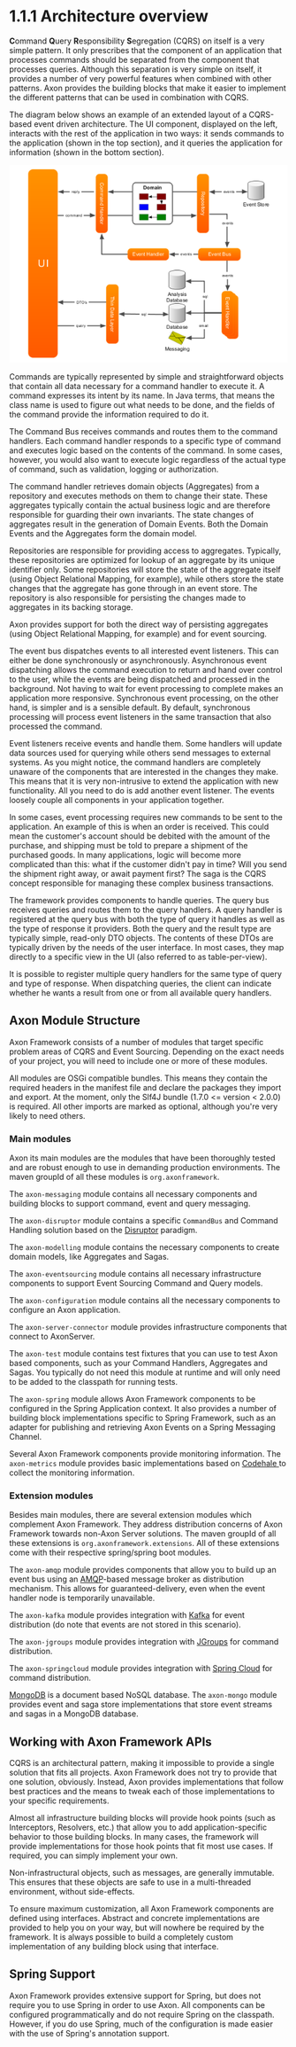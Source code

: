 # 1.1.1 Architecture overview

**C**ommand **Q**uery **R**esponsibility **S**egregation \(CQRS\) on itself is a very simple pattern. It only prescribes that the component of an application that processes commands should be separated from the component that processes queries. Although this separation is very simple on itself, it provides a number of very powerful features when combined with other patterns. Axon provides the building blocks that make it easier to implement the different patterns that can be used in combination with CQRS.

The diagram below shows an example of an extended layout of a CQRS-based event driven architecture. The UI component, displayed on the left, interacts with the rest of the application in two ways: it sends commands to the application \(shown in the top section\), and it queries the application for information \(shown in the bottom section\).

![Architecture overview of a CQRS application](../.gitbook/assets/detailed-architecture-overview%20%281%29.png)

Commands are typically represented by simple and straightforward objects that contain all data necessary for a command handler to execute it. A command expresses its intent by its name. In Java terms, that means the class name is used to figure out what needs to be done, and the fields of the command provide the information required to do it.

The Command Bus receives commands and routes them to the command handlers. Each command handler responds to a specific type of command and executes logic based on the contents of the command. In some cases, however, you would also want to execute logic regardless of the actual type of command, such as validation, logging or authorization.

The command handler retrieves domain objects \(Aggregates\) from a repository and executes methods on them to change their state. These aggregates typically contain the actual business logic and are therefore responsible for guarding their own invariants. The state changes of aggregates result in the generation of Domain Events. Both the Domain Events and the Aggregates form the domain model.

Repositories are responsible for providing access to aggregates. Typically, these repositories are optimized for lookup of an aggregate by its unique identifier only. Some repositories will store the state of the aggregate itself \(using Object Relational Mapping, for example\), while others store the state changes that the aggregate has gone through in an event store. The repository is also responsible for persisting the changes made to aggregates in its backing storage.

Axon provides support for both the direct way of persisting aggregates \(using Object Relational Mapping, for example\) and for event sourcing.

The event bus dispatches events to all interested event listeners. This can either be done synchronously or asynchronously. Asynchronous event dispatching allows the command execution to return and hand over control to the user, while the events are being dispatched and processed in the background. Not having to wait for event processing to complete makes an application more responsive. Synchronous event processing, on the other hand, is simpler and is a sensible default. By default, synchronous processing will process event listeners in the same transaction that also processed the command.

Event listeners receive events and handle them. Some handlers will update data sources used for querying while others send messages to external systems. As you might notice, the command handlers are completely unaware of the components that are interested in the changes they make. This means that it is very non-intrusive to extend the application with new functionality. All you need to do is add another event listener. The events loosely couple all components in your application together.

In some cases, event processing requires new commands to be sent to the application. An example of this is when an order is received. This could mean the customer's account should be debited with the amount of the purchase, and shipping must be told to prepare a shipment of the purchased goods. In many applications, logic will become more complicated than this: what if the customer didn't pay in time? Will you send the shipment right away, or await payment first? The saga is the CQRS concept responsible for managing these complex business transactions.

The framework provides components to handle queries. The query bus receives queries and routes them to the query handlers. A query handler is registered at the query bus with both the type of query it handles as well as the type of response it providers. Both the query and the result type are typically simple, read-only DTO objects. The contents of these DTOs are typically driven by the needs of the user interface. In most cases, they map directly to a specific view in the UI \(also referred to as table-per-view\).

It is possible to register multiple query handlers for the same type of query and type of response. When dispatching queries, the client can indicate whether he wants a result from one or from all available query handlers.

## Axon Module Structure

Axon Framework consists of a number of modules that target specific problem areas of CQRS and Event Sourcing. Depending on the exact needs of your project, you will need to include one or more of these modules.

All modules are OSGi compatible bundles. This means they contain the required headers in the manifest file and declare the packages they import and export. At the moment, only the Slf4J bundle \(1.7.0 &lt;= version &lt; 2.0.0\) is required. All other imports are marked as optional, although you're very likely to need others.

### Main modules

Axon its main modules are the modules that have been thoroughly tested and are robust enough to use in demanding production environments. The maven groupId of all these modules is `org.axonframework`.

The `axon-messaging` module contains all necessary components and building blocks to support command, event and query messaging.

The `axon-disruptor` module contains a specific `CommandBus` and Command Handling solution based on the [Disruptor](https://lmax-exchange.github.io/disruptor/) paradigm.

The `axon-modelling` module contains the necessary components to create domain models, like Aggregates and Sagas.

The `axon-eventsourcing` module contains all necessary infrastructure components to support Event Sourcing Command and Query models.

The `axon-configuration` module contains all the necessary components to configure an Axon application.

The `axon-server-connector` module provides infrastructure components that connect to AxonServer.

The `axon-test` module contains test fixtures that you can use to test Axon based components, such as your Command Handlers, Aggregates and Sagas. You typically do not need this module at runtime and will only need to be added to the classpath for running tests.

The `axon-spring` module allows Axon Framework components to be configured in the Spring Application context. It also provides a number of building block implementations specific to Spring Framework, such as an adapter for publishing and retrieving Axon Events on a Spring Messaging Channel.

Several Axon Framework components provide monitoring information. The `axon-metrics` module provides basic implementations based on [Codehale ](https://metrics.dropwizard.io/4.0.0/) to collect the monitoring information.

### Extension modules

Besides main modules, there are several extension modules which complement Axon Framework. They address distribution concerns of Axon Framework towards non-Axon Server solutions. The maven groupId of all these extensions is `org.axonframework.extensions`. All of these extensions come with their respective spring/spring boot modules.

The `axon-amqp` module provides components that allow you to build up an event bus using an [AMQP](https://www.amqp.org/)-based message broker as distribution mechanism. This allows for guaranteed-delivery, even when the event handler node is temporarily unavailable.

The `axon-kafka` module provides integration with [Kafka](https://kafka.apache.org/) for event distribution (do note that events are not stored in this scenario).

The `axon-jgroups` module provides integration with [JGroups](http://www.jgroups.org/) for command distribution.

The `axon-springcloud` module provides integration with [Spring Cloud](http://projects.spring.io/spring-cloud/) for command distribution.

[MongoDB](https://www.mongodb.com/) is a document based NoSQL database. The `axon-mongo` module provides event and saga store implementations that store event streams and sagas in a MongoDB database.

## Working with Axon Framework APIs

CQRS is an architectural pattern, making it impossible to provide a single solution that fits all projects. Axon Framework does not try to provide that one solution, obviously. Instead, Axon provides implementations that follow best practices and the means to tweak each of those implementations to your specific requirements.

Almost all infrastructure building blocks will provide hook points \(such as Interceptors, Resolvers, etc.\) that allow you to add application-specific behavior to those building blocks. In many cases, the framework will provide implementations for those hook points that fit most use cases. If required, you can simply implement your own.

Non-infrastructural objects, such as messages, are generally immutable. This ensures that these objects are safe to use in a multi-threaded environment, without side-effects.

To ensure maximum customization, all Axon Framework components are defined using interfaces. Abstract and concrete implementations are provided to help you on your way, but will nowhere be required by the framework. It is always possible to build a completely custom implementation of any building block using that interface.

## Spring Support

Axon Framework provides extensive support for Spring, but does not require you to use Spring in order to use Axon. All components can be configured programmatically and do not require Spring on the classpath. However, if you do use Spring, much of the configuration is made easier with the use of Spring's annotation support.

